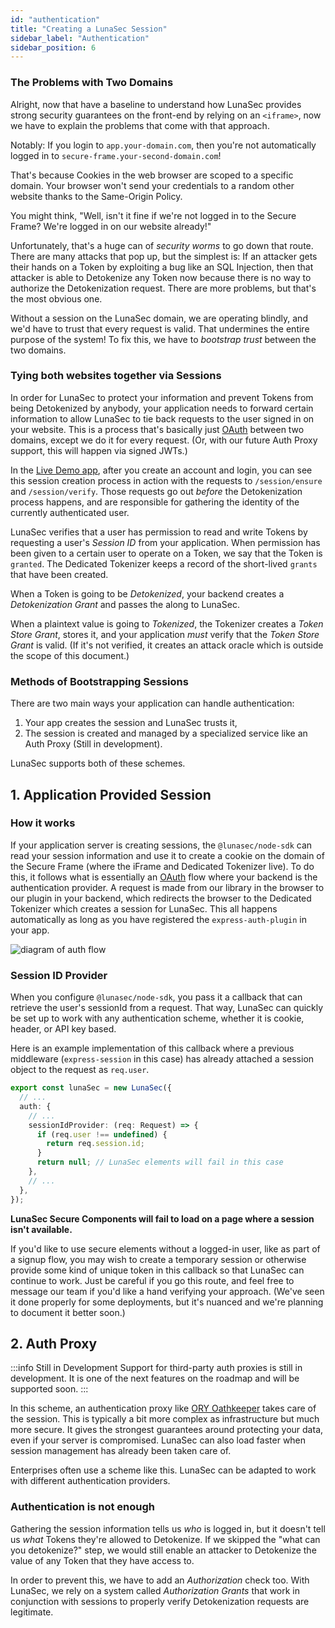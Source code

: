 ```yaml
---
id: "authentication"
title: "Creating a LunaSec Session"
sidebar_label: "Authentication"
sidebar_position: 6
---
```

<!--
  ~ Copyright by LunaSec (owned by Refinery Labs, Inc)
  ~
  ~ Licensed under the Creative Commons Attribution-ShareAlike 4.0 International
  ~ (the "License"); you may not use this file except in compliance with the
  ~ License. You may obtain a copy of the License at
  ~
  ~ https://creativecommons.org/licenses/by-sa/4.0/legalcode
  ~
  ~ See the License for the specific language governing permissions and
  ~ limitations under the License.
  ~
-->


### The Problems with Two Domains

Alright, now that have a baseline to understand how LunaSec provides strong security guarantees on the front-end by
relying on an `<iframe>`, now we have to explain the problems that come with that approach.

Notably: If you login to `app.your-domain.com`, then you're not automatically logged in to `secure-frame.your-second-domain.com`!

That's because Cookies in the web browser are scoped to a specific domain. Your browser won't send your credentials to a
random other website thanks to the Same-Origin Policy.

You might think, "Well, isn't it fine if we're not logged in to the Secure Frame? We're logged in on our website already!"

Unfortunately, that's a huge can of _security worms_ to go down that route. There are many attacks that pop up, but the
simplest is: If an attacker gets their hands on a Token by exploiting a bug like an SQL Injection, then that attacker is
able to Detokenize any Token now because there is no way to authorize the Detokenization request. There are more problems,
but that's the most obvious one.

Without a session on the LunaSec domain, we are operating blindly, and we'd have to trust that every request is valid.
That undermines the entire purpose of the system! To fix this, we have to _bootstrap trust_ between the two domains.

### Tying both websites together via Sessions

In order for LunaSec to protect your information and prevent Tokens from being Detokenized by anybody, 
your application needs to forward certain information to allow LunaSec to tie back requests to the user signed in on
your website. This is a process that's basically just [OAuth](https://en.wikipedia.org/wiki/OAuth) between two domains, 
except we do it for every request. (Or, with our future Auth Proxy support, this will happen via signed JWTs.)

In the [Live Demo app](https://app.lunasec.dev/), after you create an account and login, you can see this session 
creation process in action with the requests to `/session/ensure` and `/session/verify`. Those requests go out _before_ 
the Detokenization process happens, and are responsible for gathering the identity of the currently authenticated user.

LunaSec verifies that a user has permission to read and write Tokens by requesting a user's _Session ID_ from your
application. When permission has been given to a certain user to operate on a Token, we say that the Token is `granted`. 
The Dedicated Tokenizer keeps a record of the short-lived `grants` that have been created.

When a Token is going to be _Detokenized_, your backend creates a _Detokenization Grant_ and passes the along to LunaSec.

When a plaintext value is going to _Tokenized_, the Tokenizer creates a _Token Store Grant_, stores it, and your
application _must_ verify that the _Token Store Grant_ is valid. (If it's not verified, it creates an attack oracle 
which is outside the scope of this document.)

### Methods of Bootstrapping Sessions

There are two main ways your application can handle authentication:
1. Your app creates the session and LunaSec trusts it,
2. The session is created and managed by a specialized service like an Auth Proxy (Still in development).

LunaSec supports both of these schemes.

## 1. Application Provided Session

### How it works

If your application server is creating sessions, the `@lunasec/node-sdk` can read your session information and use it to
create a cookie on the domain of the Secure Frame (where the iFrame and Dedicated Tokenizer live). To do this, it follows what is
essentially an [OAuth](https://en.wikipedia.org/wiki/OAuth) flow where your backend is the authentication provider. 
A request is made from our library in the browser to our plugin in your backend,
which redirects the browser to the Dedicated Tokenizer which creates a session for LunaSec.  This all happens automatically as long as you 
have registered the `express-auth-plugin` in your app.

![diagram of auth flow](/img/auth-flow-diagram.svg)

### Session ID Provider 
When you configure `@lunasec/node-sdk`, you pass it a callback that can retrieve the user's sessionId from a request. 
That way, LunaSec can quickly be set up to work with any authentication scheme, whether it is cookie, header, or API key based.  

Here is an example implementation of this callback where a previous middleware (`express-session` in this case) has already attached
a session object to the request as `req.user`.

```typescript
export const lunaSec = new LunaSec({
  // ...
  auth: {
    // ...
    sessionIdProvider: (req: Request) => {
      if (req.user !== undefined) {
        return req.session.id;
      }
      return null; // LunaSec elements will fail in this case
    },
    // ...
  },
});
```

**LunaSec Secure Components will fail to load on a page where a session isn't available.**

If you'd like to use secure elements without a logged-in user,
like as part of a signup flow, you may wish to create a temporary session or otherwise provide
some kind of unique token in this callback so that LunaSec can continue to work. Just be careful if you go this route,
and feel free to message our team if you'd like a hand verifying your approach. (We've seen it done properly for some
deployments, but it's nuanced and we're planning to document it better soon.)

## 2. Auth Proxy
:::info Still in Development
Support for third-party auth proxies is still in development.  It is one of the next features on the roadmap and will be
supported soon. 
:::

In this scheme, an authentication proxy like [ORY Oathkeeper](https://www.ory.sh/oathkeeper/docs/) takes care of the session.
This is typically a bit more complex as infrastructure but
much more secure. It gives the strongest guarantees around protecting your data, even if your server is compromised. LunaSec can also load faster 
when session management has already been taken care of.

Enterprises often use a scheme like this.  LunaSec can be adapted to work with different authentication providers.

### Authentication is not enough

Gathering the session information tells us _who_ is logged in, but it doesn't tell us _what_ Tokens they're allowed to
Detokenize. If we skipped the "what can you detokenize?" step, we would still enable an attacker to Detokenize the value
of any Token that they have access to.

In order to prevent this, we have to add an _Authorization_ check too. With LunaSec, we rely on a system called
_Authorization Grants_ that work in conjunction with sessions to properly verify Detokenization requests are legitimate.



<!---
:::tip
LunaSec recommends all users adopt this scheme when possible.  It is more secure against attacks that compromise your 
backend. It also allows LunaSec to load and work more quickly and reliably, on the frontend, because it is not doing 
any session management redirects. That's especially important for users with slow internet connections.
:::
--->